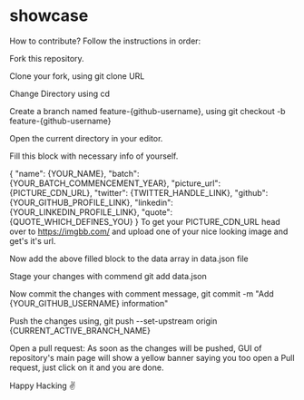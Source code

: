 # showcase
How to contribute?
Follow the instructions in order:

Fork this repository.

Clone your fork, using git clone URL

Change Directory using cd

Create a branch named feature-{github-username}, using git checkout -b feature-{github-username}

Open the current directory in your editor.

Fill this block with necessary info of yourself.

{
  "name": {YOUR_NAME},
  "batch": {YOUR_BATCH_COMMENCEMENT_YEAR},
  "picture_url": {PICTURE_CDN_URL},
  "twitter": {TWITTER_HANDLE_LINK},
  "github": {YOUR_GITHUB_PROFILE_LINK},
  "linkedin": {YOUR_LINKEDIN_PROFILE_LINK},
  "quote": {QUOTE_WHICH_DEFINES_YOU}
}
To get your PICTURE_CDN_URL head over to https://imgbb.com/ and upload one of your nice looking image and get's it's url.

Now add the above filled block to the data array in data.json file

Stage your changes with commend git add data.json

Now commit the changes with comment message, git commit -m "Add {YOUR_GITHUB_USERNAME} information"

Push the changes using, git push --set-upstream origin {CURRENT_ACTIVE_BRANCH_NAME}

Open a pull request: As soon as the changes will be pushed, GUI of repository's main page will show a yellow banner saying you too open a Pull request, just click on it and you are done.

Happy Hacking ✌️